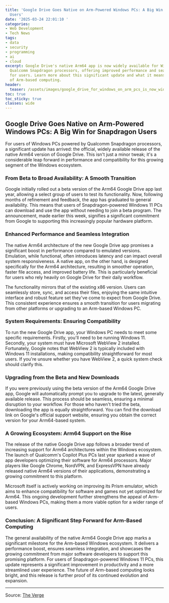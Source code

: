 ```yaml
---
title: 'Google Drive Goes Native on Arm-Powered Windows PCs: A Big Win for Snapdragon
  Users'
date: '2025-03-24 22:01:10 '
categories:
- Web Development
- Tech News
tags:
- data
- security
- programming
- ai
- cloud
excerpt: Google Drive's native Arm64 app is now widely available for Windows 11 on
  Qualcomm Snapdragon processors, offering improved performance and seamless integration
  for users. Learn more about this significant update and what it means for the future
  of Arm-based computing.
header:
  teaser: /assets/images/google_drive_for_windows_on_arm_pcs_is_now_widely__20250324220107.jpg
toc: true
toc_sticky: true
classes: wide
---
```


## Google Drive Goes Native on Arm-Powered Windows PCs: A Big Win for Snapdragon Users

For users of Windows PCs powered by Qualcomm Snapdragon processors, a significant update has arrived: the official, widely available release of the native Arm64 version of Google Drive.  This isn't just a minor tweak; it's a considerable leap forward in performance and compatibility for this growing segment of the Windows ecosystem.

### From Beta to Broad Availability: A Smooth Transition

Google initially rolled out a beta version of the Arm64 Google Drive app last year, allowing a select group of users to test its functionality.  Now, following months of refinement and feedback, the app has graduated to general availability.  This means that users of Snapdragon-powered Windows 11 PCs can download and use the app without needing to join a beta program. The announcement, made earlier this week, signifies a significant commitment from Google to supporting this increasingly popular hardware platform.

### Enhanced Performance and Seamless Integration

The native Arm64 architecture of the new Google Drive app promises a significant boost in performance compared to emulated versions.  Emulation, while functional, often introduces latency and can impact overall system responsiveness.  A native app, on the other hand, is designed specifically for the Arm64 architecture, resulting in smoother operation, faster file access, and improved battery life.  This is particularly beneficial for users who rely heavily on Google Drive for their daily workflow.

The functionality mirrors that of the existing x86 version.  Users can seamlessly store, sync, and access their files, enjoying the same intuitive interface and robust feature set they've come to expect from Google Drive.  This consistent experience ensures a smooth transition for users migrating from other platforms or upgrading to an Arm-based Windows PC.

### System Requirements: Ensuring Compatibility

To run the new Google Drive app, your Windows PC needs to meet some specific requirements.  Firstly, you'll need to be running Windows 11.  Secondly, your system must have Microsoft WebView 2 installed.  Fortunately, Google notes that WebView 2 is typically included with Windows 11 installations, making compatibility straightforward for most users.  If you're unsure whether you have WebView 2, a quick system check should clarify this.

### Upgrading from the Beta and New Downloads

If you were previously using the beta version of the Arm64 Google Drive app, Google will automatically prompt you to upgrade to the latest, generally available release.  This process should be seamless, ensuring a minimal disruption to your workflow.  For those who haven't tried the beta, downloading the app is equally straightforward.  You can find the download link on Google's official support website, ensuring you obtain the correct version for your Arm64-based system.

### A Growing Ecosystem: Arm64 Support on the Rise

The release of the native Google Drive app follows a broader trend of increasing support for Arm64 architectures within the Windows ecosystem.  The launch of Qualcomm's Copilot Plus PCs last year sparked a wave of app developers optimizing their software for Arm64 processors.  Major players like Google Chrome, NordVPN, and ExpressVPN have already released native Arm64 versions of their applications, demonstrating a growing commitment to this platform.

Microsoft itself is actively working on improving its Prism emulator, which aims to enhance compatibility for software and games not yet optimized for Arm64.  This ongoing development further strengthens the appeal of Arm-based Windows PCs, making them a more viable option for a wider range of users.

### Conclusion: A Significant Step Forward for Arm-Based Computing

The general availability of the native Arm64 Google Drive app marks a significant milestone for the Arm-based Windows ecosystem.  It delivers a performance boost, ensures seamless integration, and showcases the growing commitment from major software developers to support this promising platform.  For users of Snapdragon-powered Windows 11 PCs, this update represents a significant improvement in productivity and a more streamlined user experience.  The future of Arm-based computing looks bright, and this release is further proof of its continued evolution and expansion.


---

Source: [The Verge](https://www.theverge.com/news/634704/google-drive-windows-on-arm-launch)